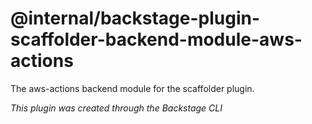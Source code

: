 # @internal/backstage-plugin-scaffolder-backend-module-aws-actions

The aws-actions backend module for the scaffolder plugin.

_This plugin was created through the Backstage CLI_
